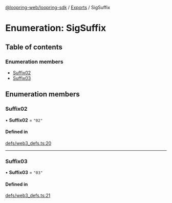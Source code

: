 [@loopring-web/loopring-sdk](../README.md) / [Exports](../modules.md) / SigSuffix

# Enumeration: SigSuffix

## Table of contents

### Enumeration members

- [Suffix02](SigSuffix.md#suffix02)
- [Suffix03](SigSuffix.md#suffix03)

## Enumeration members

### Suffix02

• **Suffix02** = `"02"`

#### Defined in

[defs/web3_defs.ts:20](https://github.com/Loopring/loopring_sdk/blob/02976c9/src/defs/web3_defs.ts#L20)

___

### Suffix03

• **Suffix03** = `"03"`

#### Defined in

[defs/web3_defs.ts:21](https://github.com/Loopring/loopring_sdk/blob/02976c9/src/defs/web3_defs.ts#L21)
